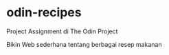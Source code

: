 # odin-recipes
Project Assignment di The Odin Project

Bikin Web sederhana tentang berbagai resep makanan